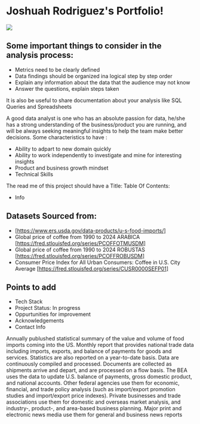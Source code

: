 # Joshuah Rodriguez's Portfolio!
![](https://imgur.com/a/1iEUlfB)

## Some important things to consider in the analysis process: 
- Metrics need to be clearly defined
- Data findings should be organized ina logical step by step order
- Explain any information about the data that the audience may not know
- Answer the questions, explain steps taken 

It is also be useful to share documentation about your analysis like SQL Queries and Spreadsheets


A good data analyst is one who has an absolute passion for data, he/she has a strong understanding of the business/product you are running, and will be always seeking meaningful insights to help the team make better decisions.
Some characteristics to have :
- Ability to adpart to new domain quickly
- Ability to work independently to investigate and mine for interesting insights
- Product and business growth mindset
- Technical Skills

  
The read me of this project should have a 
Title: 
Table Of Contents: 
- Info
  
## Datasets Sourced from:
* [https://www.ers.usda.gov/data-products/u-s-food-imports/]
* Global price of coffee from 1990 to 2024 ARABICA [https://fred.stlouisfed.org/series/PCOFFOTMUSDM]
* Global price of coffee from 1990 to 2024 ROBUSTAS [https://fred.stlouisfed.org/series/PCOFFROBUSDM]
* Consumer Price Index for All Urban Consumers: Coffee in U.S. City Average [https://fred.stlouisfed.org/series/CUSR0000SEFP01]

## Points to add
- Tech Stack
- Project Status: In progress 
- Oppurtunities for improvement
- Acknowledgements
- Contact Info


  
Annually publushed statistical summary of the value and volume of food imports coming into the US. Monthly report that provides national trade data including imports, exports, and balance of payments for goods and services. Statistics are also reported on a year-to-date basis. Data are continuously compiled and processed. Documents are collected as shipments arrive and depart, and are processed on a flow basis. The BEA uses the data to update U.S. balance of payments, gross domestic product, and national accounts. Other federal agencies use them for economic, financial, and trade policy analysis (such as import/export promotion studies and import/export price indexes). Private businesses and trade associations use them for domestic and overseas market analysis, and industry-, product-, and area-based business planning. Major print and electronic news media use them for general and business news reports
